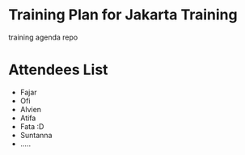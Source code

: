 # Training Plan for Jakarta Training
training agenda repo

# Attendees List

- Fajar
- Ofi
- Alvien
- Atifa
- Fata :D
- Suntanna
- .....
